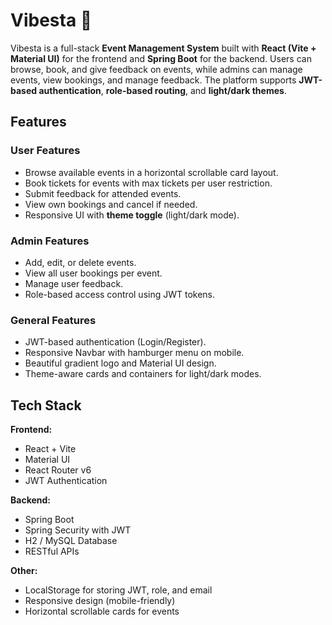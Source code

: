 # Vibesta 🎉

Vibesta is a full-stack **Event Management System** built with **React (Vite + Material UI)** for the frontend and **Spring Boot** for the backend. Users can browse, book, and give feedback on events, while admins can manage events, view bookings, and manage feedback. The platform supports **JWT-based authentication**, **role-based routing**, and **light/dark themes**.

## Features
### User Features
- Browse available events in a horizontal scrollable card layout.  
- Book tickets for events with max tickets per user restriction.  
- Submit feedback for attended events.  
- View own bookings and cancel if needed.  
- Responsive UI with **theme toggle** (light/dark mode).  

### Admin Features
- Add, edit, or delete events.  
- View all user bookings per event.  
- Manage user feedback.  
- Role-based access control using JWT tokens.  

### General Features
- JWT-based authentication (Login/Register).  
- Responsive Navbar with hamburger menu on mobile.  
- Beautiful gradient logo and Material UI design.  
- Theme-aware cards and containers for light/dark modes.  


## Tech Stack

**Frontend:**  
- React + Vite  
- Material UI  
- React Router v6  
- JWT Authentication  

**Backend:**  
- Spring Boot  
- Spring Security with JWT  
- H2 / MySQL Database  
- RESTful APIs  

**Other:**  
- LocalStorage for storing JWT, role, and email  
- Responsive design (mobile-friendly)  
- Horizontal scrollable cards for events  



